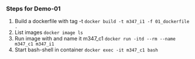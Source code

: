 ### Steps for Demo-01
1. Build a dockerfile with tag -t
```docker build -t m347_i1 -f 01_dockerfile .```
2. List images
```docker image ls```
3. Run image with and name it m347_c1
```docker run -itd --rm --name m347_c1 m347_i1```
4. Start bash-shell in container
```docker exec -it m347_c1 bash```

